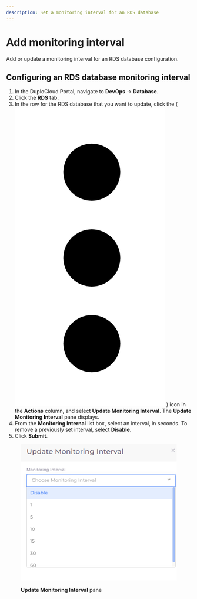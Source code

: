 ```yaml
---
description: Set a monitoring interval for an RDS database
---
```


# Add monitoring interval

Add or update a monitoring interval for an RDS database configuration.

## Configuring an RDS database monitoring interval

1. In the DuploCloud Portal, navigate to **DevOps** -> **Database**.
2. Click the **RDS** tab.
3. In the row for the RDS database that you want to update, click the ( <img src="../../../../.gitbook/assets/Kabab_three_Vertical_dots.png" alt="" data-size="line"> ) icon in the **Actions** column, and select **Update Monitoring Interval**. The **Update Monitoring Interval** pane displays.
4. From the **Monitoring Internal** list box, select an interval, in seconds. To remove a previously set interval, select **Disable**.
5. Click **Submit**.

<figure><img src="../../../../.gitbook/assets/mon1.png" alt=""><figcaption><p><strong>Update Monitoring Interval</strong> pane</p></figcaption></figure>
